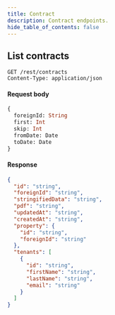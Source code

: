 ```yaml
---
title: Contract
description: Contract endpoints.
hide_table_of_contents: false
---
```


## List contracts

```request
GET /rest/contracts
Content-Type: application/json
```

#### Request body

```graphql
{
  foreignId: String
  first: Int
  skip: Int
  fromDate: Date
  toDate: Date
}
```

#### Response

```json
{
  "id": "string",
  "foreignId": "string",
  "stringifiedData": "string",
  "pdf": "string",
  "updatedAt": "string",
  "createdAt": "string",
  "property": {
    "id": "string",
    "foreignId": "string"
  },
  "tenants": [
    {
      "id": "string",
      "firstName": "string",
      "lastName": "string",
      "email": "string"
    }
  ]
}
```
